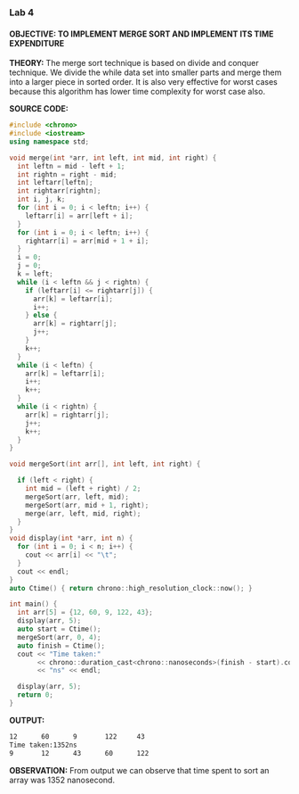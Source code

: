 ### Lab 4

#### **OBJECTIVE:** TO IMPLEMENT MERGE SORT AND IMPLEMENT ITS TIME EXPENDITURE

**THEORY:**
The merge sort technique is based on divide and conquer technique. We divide the while data set into smaller parts and merge them into a larger piece in sorted order. It is also very effective for worst cases because this algorithm has lower time complexity for worst case also.

**SOURCE CODE:**

```c++
#include <chrono>
#include <iostream>
using namespace std;

void merge(int *arr, int left, int mid, int right) {
  int leftn = mid - left + 1;
  int rightn = right - mid;
  int leftarr[leftn];
  int rightarr[rightn];
  int i, j, k;
  for (int i = 0; i < leftn; i++) {
    leftarr[i] = arr[left + i];
  }
  for (int i = 0; i < leftn; i++) {
    rightarr[i] = arr[mid + 1 + i];
  }
  i = 0;
  j = 0;
  k = left;
  while (i < leftn && j < rightn) {
    if (leftarr[i] <= rightarr[j]) {
      arr[k] = leftarr[i];
      i++;
    } else {
      arr[k] = rightarr[j];
      j++;
    }
    k++;
  }
  while (i < leftn) {
    arr[k] = leftarr[i];
    i++;
    k++;
  }
  while (i < rightn) {
    arr[k] = rightarr[j];
    j++;
    k++;
  }
}

void mergeSort(int arr[], int left, int right) {

  if (left < right) {
    int mid = (left + right) / 2;
    mergeSort(arr, left, mid);
    mergeSort(arr, mid + 1, right);
    merge(arr, left, mid, right);
  }
}
void display(int *arr, int n) {
  for (int i = 0; i < n; i++) {
    cout << arr[i] << "\t";
  }
  cout << endl;
}
auto Ctime() { return chrono::high_resolution_clock::now(); }

int main() {
  int arr[5] = {12, 60, 9, 122, 43};
  display(arr, 5);
  auto start = Ctime();
  mergeSort(arr, 0, 4);
  auto finish = Ctime();
  cout << "Time taken:"
       << chrono::duration_cast<chrono::nanoseconds>(finish - start).count()
       << "ns" << endl;

  display(arr, 5);
  return 0;
}
```

**OUTPUT:**

```bash
12      60      9       122     43
Time taken:1352ns
9       12      43      60      122
```

**OBSERVATION:**
From output we can observe that time spent to sort an array was 1352 nanosecond.
